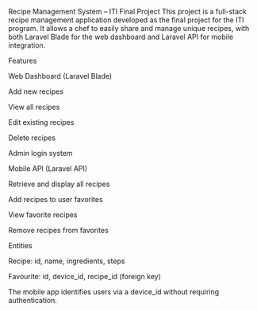 Recipe Management System – ITI Final Project
This project is a full-stack recipe management application developed as the final project for the ITI program.
It allows a chef to easily share and manage unique recipes, with both Laravel Blade for the web dashboard and Laravel API for mobile integration.

Features

Web Dashboard (Laravel Blade)

Add new recipes

View all recipes

Edit existing recipes

Delete recipes

Admin login system

Mobile API (Laravel API)

Retrieve and display all recipes

Add recipes to user favorites

View favorite recipes

Remove recipes from favorites

Entities

Recipe: id, name, ingredients, steps

Favourite: id, device_id, recipe_id (foreign key)

The mobile app identifies users via a device_id without requiring authentication.
